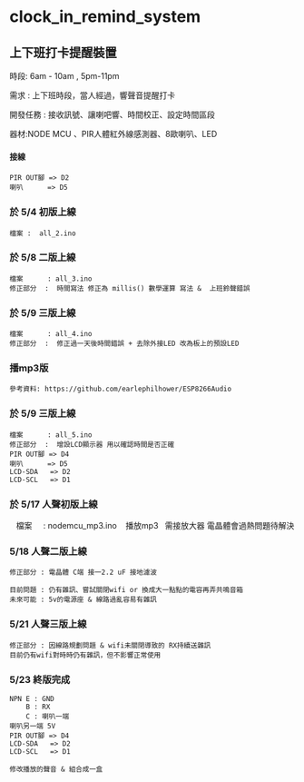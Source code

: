 # clock_in_remind_system

## 上下班打卡提醒裝置

時段: 6am - 10am , 5pm-11pm

需求 : 上下班時段，當人經過，響聲音提醒打卡

開發任務 : 接收訊號、讓喇吧響、時間校正、設定時間區段

器材:NODE MCU 、PIR人體紅外線感測器、8歐喇叭、LED

#### 接線

    PIR OUT腳 => D2
    喇叭      => D5

### 於 5/4 初版上線
    
    檔案 :  all_2.ino 

### 於 5/8 二版上線

    檔案      : all_3.ino 
    修正部分  :  時間寫法 修正為 millis() 數學運算 寫法 &  上班鈴聲錯誤
	
### 於 5/9 三版上線

    檔案      : all_4.ino 
    修正部分  :  修正過一天後時間錯誤 + 去除外接LED 改為板上的預設LED
	
### 播mp3版

	參考資料: https://github.com/earlephilhower/ESP8266Audio
	
### 於 5/9 三版上線

    檔案      : all_5.ino 
    修正部分  :  增設LCD顯示器 用以確認時間是否正確
	PIR OUT腳 => D4
    喇叭      => D5
	LCD-SDA	  => D2
	LCD-SCL	  => D1

### 於 5/17 人聲初版上線

    檔案      : nodemcu_mp3.ino
    播放mp3   需接放大器 電晶體會過熱問題待解決
 
 ### 5/18 人聲二版上線
	
	修正部分 : 電晶體 C端 接一2.2 uF 接地濾波
	
	目前問題 : 仍有雜訊、嘗試關閉wifi or 換成大一點點的電容再弄共鳴音箱
	未來可能 : 5v的電源座 & 線路過亂容易有雜訊
	
 ### 5/21 人聲三版上線
 
	修正部分 : 因線路規劃問題 & wifi未關閉導致的 RX持續送雜訊
	目前仍有wifi對時時仍有雜訊，但不影響正常使用
	
 ###  5/23 終版完成
	
	NPN E : GND
		B : RX
		C : 喇叭一端
	喇叭另一端 5V
	PIR OUT腳 => D4
	LCD-SDA	  => D2
	LCD-SCL	  => D1
	
	修改播放的聲音 & 組合成一盒